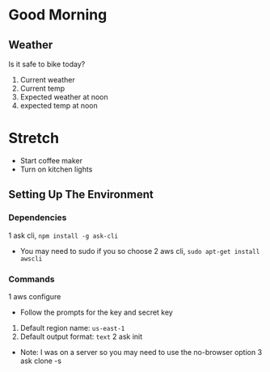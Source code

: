 # Good Morning

## Weather
Is it safe to bike today?

1. Current weather
2. Current temp
3. Expected weather at noon
4. expected temp at noon


# Stretch
* Start coffee maker
* Turn on kitchen lights


## Setting Up The Environment

### Dependencies
1 ask cli, `npm install -g ask-cli`
  * You may need to sudo if you so choose
2 aws cli, `sudo apt-get install awscli`

### Commands
1 aws configure
  * Follow the prompts for the key and secret key
  1. Default region name: `us-east-1`
  2. Default output format: `text`
2 ask init
  * Note: I was on a server so you may need to use the no-browser option
3 ask clone -s <skill id>

